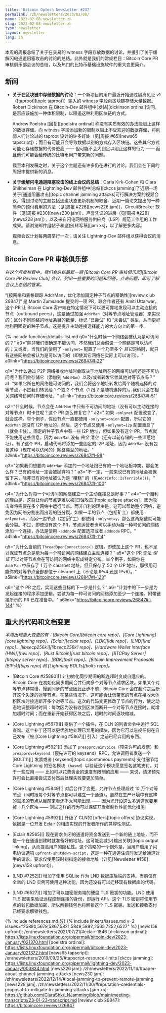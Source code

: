 ```yaml
---
title: 'Bitcoin Optech Newsletter #237'
permalink: /zh/newsletters/2023/02/08/
name: 2023-02-08-newsletter-zh
slug: 2023-02-08-newsletter-zh
type: newsletter
layout: newsletter
lang: zh
---
```


本周的周报总结了关于在交易的 witness 字段存放数据的讨论，并援引了关于缓解闪电通道阻塞攻击的讨论的总结。此外就是我们的常规栏目：Bitcoin Core PR 审核俱乐部会议的总结，以及热门的比特币基础设施软件的重大变更简介。

## 新闻

- **<!--discussion-about-storing-data-in-the-block-chain-->关于在区块链中存储数据的讨论**：一个新项目的用户最近开始通过隔离见证 v1（[taproot][topic taproot]）输入的 witness 字段向区块链存储大量数据。Robert Dickinson 在 Bitcoin-Dev 邮件组中[发帖][dickinson ordinal]询问，是否应该施加一种体积限制，以阻遏这种利用区块链的方式。

  Andrew Poelstra [回复][poelstra ordinal] 称没有实质有效的办法能阻止这样的数据存储。向 witness 字段添加新的限制以阻止不受欢迎的数据存储，将削弱人们讨论过的 taproot 设计的许多好处（见[周报 #65][news65 tapscript]）；而且有可能只会导致数据以别的方式存入区块链。这些其它方式可能让存储数据的代价更高 —— 但可能不会大到足以阻止这样的行为 —— 而且他们可能会给传统的比特币用户带来新的问题。

  截至本刊发稿之时，关于这个主题还有许多仍在进行的讨论。我们会在下周的周报中提供新的消息。

- **<!--summary-of-call-about-mitigating-ln-jamming-->关于缓解闪电通道阻塞攻击的线上会议的总结**：Carla Kirk-Cohen 和 Clara Shikhelman 在 Lightning-Dev 邮件组中[总结][ckccs jamming]了近期一场关于[通道阻塞攻击][topic channel jamming attacks]可行解决方案的视频会议。得到讨论的主题包括通道状态更新机制的取舍、近期一篇论文提出的一种简单的预付费用的方法（见[周报 #226][news226 jam]）、CircuitBreaker 软件（见[周报 #230][news230 jam]）、声誉凭证的进展（见[周报 #228][news228 jam]），以及来自闪电网络服务供应商（LSP）规范工作组的工作成果。请浏览邮件组帖子和这份[转写稿][jam xs]，以了解更多内容。

  视频会议计划每两周举行一次；请关注 Lightning-Dev 邮件组以获得会议的消息。

## Bitcoin Core PR 审核俱乐部

*在这个月度栏目中，我们会总结最新一期 [Bitcoin Core PR 审核俱乐部][Bitcoin Core PR Review Club] 会议，列出一些重要的问题和回答。点击问题，即可了解会议上总结的答案。*

“[按网络和表格跟踪 AddrMan，优化添加固定种子节点的精确性][review club 26847]” 是 Martin Zumsande 提交的一项 PR，联合作者还有 Amiti Uttarwar。这个 PR 让 Bitcoin Core 客户端在特定情况下可以更可靠地发现可以主动连接的节点（outbound peers）。这是通过加强 `AddrMan`（对等节点地址管理器）来实现的：区分不同网络的地址条目的数量、标记 “已尝试” 和 “未尝试” 类型，从而更好地利用固定的种子节点。这是提升主动连接选择能力的大方向上的第一步。

{% include functions/details-list.md
  q0="<!--when-is-a-network-considered-reachable-->什么时候一个网络会被认为是可访问的？"
  a0="除非我们很确定不能访问，不然我们总会假设一个网络是可以访问的；又或者，当我们的使用了 `-onlynet=` 配置了一个乃至多个 *其它*网络时，就只有这些网络会被认为是可以访问的（即使其它网络在实际上可以访问）。"
  a0link="https://bitcoincore.reviews/26847#l-22"

  q1="<!--how-is-an-address-received-over-the-p2p-network-treated-depending-on-whether-the-address-s-network-is-reachable-vs-non-reachable-do-we-store-it-add-it-to-addrman-and-or-forward-it-to-peers-->为什么通过 P2P 网络接收地址时会取决于地址所在的网络可访问还是不可访问呢？我们会存储它（添加到 `AddrMan`）以及/或者转发它给其他对等节点吗？"
  a1="如果它所在的网络是可访问的，我们会将这个地址转发给两个随机选择的对等节点，不然我们转发给 1 个或 2 个节点（1 跟 2 是随机选择的）。我们只会在相关网络可访问时存储地址。"
  a1link="https://bitcoincore.reviews/26847#l-51"

  q2="<!--how-can-a-node-currently-get-stuck-with-only-unreachable-addresses-in-addrman-finding-no-outbound-peers-how-does-this-pr-fix-it-->什么时候，节点会在 `AddrMan` 中只有不可访问的地址（没有可以主动连接的对等节点）时卡住呢？这个 PR 怎么修复它？"
  a2=" 如果 `-onlynet` 配置改变了，就会这样。举个例子，假设节点一直都使用 `-onlynet=onion` 配置，所以它的 `AddrMan` 是没有 I2P 地址的。然后，这个节点又使用 `-onlynet=i2p` 配置重启了（就会卡住）。固定的种子节点中有一些 I2P 地址，但如果没有这个 PR，节点就不能使用这些信息，因为 `AddrMan` 没有 *完全* 清空（还有以前存储的一些洋葱地址）。有了这个 PR，启动代码将添加一些固定的 I2P 地址，因为 `AddrMan` 没有包含这种（现在可以访问的）网络类型的地址。"
  a2link="https://bitcoincore.reviews/26847#l-98"

  q3="<!--when-an-address-we-d-like-to-add-to-addrman-collides-with-an-existing-address-what-happens-is-the-existing-address-always-dropped-in-favor-of-the-new-address-->如果我们想要向 `AddrMan` 添加的一个地址跟已有的一个地址相冲突，那会怎么样？已有的地址一定会被抛弃吗？"
  a3="不一定，一般来说已有的地址会被保留下来，除非已有的地址被认为是 “糟糕” 的（见`AddrInfo::IsTerrible()`）。"
  a3link="https://bitcoincore.reviews/26847#l-100"

  q4="<!--why-would-it-be-beneficial-to-have-an-outbound-connection-to-each-reachable-network-at-all-times-->为什么对每一个可访问的网络建立一个主动连接总是好事？"
  a4="一个自利的理由是，这将让你的节点更难以被[日蚀攻击][topic eclipse attacks]，因为攻击者将需要在多个网络中运行节点。而非自利的理由是，这可以帮助整个网络，避免因为网络分割出而出现的链分裂。如果一半的节点（包括矿工）都使用 `-onlynet=x`，而另一边节点（包括矿工）都使用 `-onlynet=y`，那么这两条链就可能会分裂。不过，即使没有这个 PR，节点运营者也可以手动为每一种可访问的网络添加一个连接，办法是使用 `-addnode` 配置选项或者 `addnode` RPC。"
  a4link="https://bitcoincore.reviews/26847#l-114"

  q5="<!--why-is-the-current-logic-in-threadopenconnections-even-with-the-pr-insufficient-to-guarantee-that-the-node-has-an-outbound-connection-to-each-reachable-network-at-all-times-->为什么当前的 `ThreadOpenConnections()` 逻辑，即使加上这个 PR，也不足以保证节点总是能为每一个可访问的网络建立主动连接？"
  a5="这个 PR 无法 *保证* 可以对等节点会在可访问的网络中形成特定分布。举个例子，如果你在 `AddrMan` 中保存了 1 万个 clearnet 地址，但只保存了 50 个 I2P 地址，那很用可能你的对等节点全部都位于 clearnet 上（不论是 IPv4 还是 IPv6）。"
  a5link="https://bitcoincore.reviews/26847#l-123"

  q6="<!--what-would-be-the-next-steps-towards-this-goal-see-the-previous-question-after-this-pr-->这个 PR 之后，实现这些目标的下一步是什么？"
  a6="计划中的下一步是为发起连接的程序添加逻辑，尝试为每一种可访问的网络添加至少一个连接。附带链接所示的 PR 已在准备中。"
  a6link="https://bitcoincore.reviews/26847#l-144"
%}

## 重大的代码和文档变更

*本周出现重大变更的有：[Bitcoin Core][bitcoin core repo]、[Core Lightning][core lightning repo]、[Eclair][eclair repo]、[LDK][ldk repo]、[LND][lnd repo]、[libsecp256k1][libsecp256k1 repo]、[Hardware Wallet Interface (HWI)][hwi repo]、[Rust Bitcoin][rust bitcoin repo]、[BTCPay Server][btcpay server repo]、[BDK][bdk repo]、[Bitcoin Improvement Proposals (BIPs)][bips repo] 和 [Lightning BOLTs][bolts repo]。*

- [Bitcoin Core #25880][] 让初始化同步期间的断连超时变成自适应的。Bitcoin Core 在初始化同步期间会并行向多个对等节点请求区块。如果某个对等节点非常慢，慢到同步的节点因此止步不前，Bitcoin Core 会在超时之后断开这个失速的对等节点。在某些情况下，这可能会让低带宽的节点在接收大体积区块时接连断开多个对等节点。这次的代码变更修改了节点的行为，使之动态地调整超时时间：每次因为没有收到区块而断开一个对等节点连接时，就增加超时时间；而在重新开始获得区块之后，超时的时间逐块缩减。

- [Core Lightning #5679][] 提供了一个插件，在 CLN 的列表命令中运行 SQL 查询。这个补丁还可以更优雅地处理已弃用的模块，因为它可以忽视任何在自己发布（被 [Core Lightning #5867][] 引入）之前已经弃用的东西。

- [Core Lightning #5821][] 添加了 `preapproveinvoice`（预先许可的发票）和 `preapprovekeysend`（预先许可的 keysend）RPC，允许调用者发送一个 [BOLT11][] 发票或者 [keysend][topic spontaneous payments] 支付细节给 Core Lightning 的签名模块（`hasmd`）以验证这个模块愿意签名这笔支付。对于一些应用 —— 比如可以花费资金的速度有限制的应用 —— 来说，请求预先许可会比直接尝试支付然后处理失败要更加简单。

- [Core Lightning #5849][] 对后台作了变更，允许节点处理超过 10 万个对等节点（同时跟每个对等节点都可以建立一个通道）。虽然在生产环境中有这样的需求的节点从目前来看还不太可能出现 —— 因为光开设这么多通道就要用掉十几个区块 —— 测试这样的行为可以保证开发者制作性能优化措施。

- [Core Lightning #5892][] 升级了 CLN的 [offers][topic offers] 协议实现，依据是一位开发 Eclair 的相应实现的开发者所作的兼容性测试。

- [Eclair #2565][] 现在要求关闭的通道将资金发送到一个新的链上地址，而不是一个在通道创建时就准备好的地址。这可能会减少[输出关联][topic output linking]，从而提高用户的隐私性。这个策略的一个例外是，当用户启用了闪电协议选项 `upfront-shutdown-script`，这是一种在通道注资时发送给通道对手的请求，要求仅使用该时刻指定的接收地址（详见[Newsletter #158][news158 upfront]）。

- [LND #7252][] 增加了使用 SQLite 作为 LND 数据库后端的支持。当前仅有全新的 LND 实例可使用这种功能，因为还没有可以迁移现有数据库的代码。

- [LND #6527][] 增加了可以加密服务端的硬盘 TLS 密钥的功能。LND 使用 TLS 密钥来验证远程控制连接的身份，即运行 API。这个 TLS 密钥将使用节点的钱包数据加密，所以解锁钱包也将解锁这个 TLS 密钥。发送和接收支付已经要求解锁钱包。

{% include references.md %}
{% include linkers/issues.md v=2 issues="25880,5679,5867,5821,5849,5892,2565,7252,6527" %}
[news158 upfront]: /en/newsletters/2021/07/21/#eclair-1846
[dickinson ordinal]: https://lists.linuxfoundation.org/pipermail/bitcoin-dev/2023-January/021370.html
[poelstra ordinal]: https://lists.linuxfoundation.org/pipermail/bitcoin-dev/2023-January/021372.html
[news65 tapscript]: /en/newsletters/2019/09/25/#tapscript-resource-limits
[ckccs jamming]: https://lists.linuxfoundation.org/pipermail/lightning-dev/2023-January/003834.html
[news226 jam]: /zh/newsletters/2022/11/16/#paper-about-channel-jamming-attacks
[news230 jam]: /zh/newsletters/2022/12/14/#local-jamming-to-prevent-remote-jamming
[news228 jam]: /zh/newsletters/2022/11/30/#reputation-credentials-proposal-to-mitigate-ln-jamming-attacks
[jam xs]: https://github.com/ClaraShk/LNJamming/blob/main/meeting-transcripts/23-01-23-transcript.md
[review club 26847]: https://bitcoincore.reviews/26847
